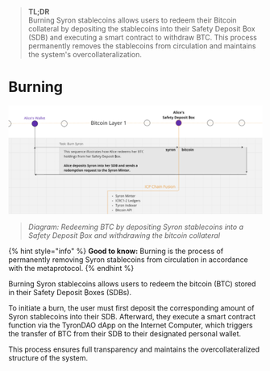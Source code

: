 > **TL;DR**  
> Burning Syron stablecoins allows users to redeem their Bitcoin collateral by depositing the stablecoins into their Safety Deposit ₿ox (SDB) and executing a smart contract to withdraw BTC. This process permanently removes the stablecoins from circulation and maintains the system's overcollateralization.

# Burning

![](./syron_burning.png)

> _Diagram: Redeeming BTC by depositing Syron stablecoins into a Safety Deposit ₿ox and withdrawing the bitcoin collateral_

{% hint style="info" %}
**Good to know:** Burning is the process of permanently removing Syron stablecoins from circulation in accordance with the metaprotocol.
{% endhint %}

Burning Syron stablecoins allows users to redeem the bitcoin (BTC) stored in their Safety Deposit ₿oxes (SDBs).

To initiate a burn, the user must first deposit the corresponding amount of Syron stablecoins into their SDB. Afterward, they execute a smart contract function via the TyronDAO dApp on the Internet Computer, which triggers the transfer of BTC from their SDB to their designated personal wallet.

This process ensures full transparency and maintains the overcollateralized structure of the system.
